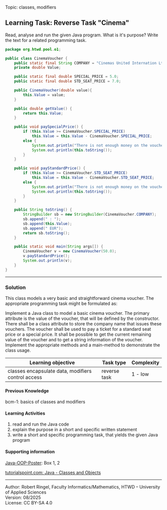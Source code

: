 Topic: classes, modifiers

## Learning Task: Reverse Task "Cinema"

Read, analyse and run the given Java program. What is it's purpose?
Write the text for a related programming task.

``` java
package org.htwd.pool.o1;

public class CinemaVoucher {
    public static final String COMPANY = "Cinemas United Internation Ltd.";
    private double Value;

    public static final double SPECIAL_PRICE = 5.0;
    public static final double STD_SEAT_PRICE = 7.0;

    public CinemaVoucher(double value){
        this.Value = value;
    }

    public double getValue() {
        return this.Value;
    }

    public void paySpecialPrice() {
        if (this.Value >= CinemaVoucher.SPECIAL_PRICE)
            this.Value = this.Value - CinemaVoucher.SPECIAL_PRICE;
        else {
            System.out.println("There is not enough money on the voucher");
            System.out.println(this.toString());
        }
    }

    public void payStandardPrice() {
        if (this.Value >= CinemaVoucher.STD_SEAT_PRICE)
            this.Value = this.Value - CinemaVoucher.STD_SEAT_PRICE;
        else {
            System.out.println("There is not enough money on the voucher");
            System.out.println(this.toString());
        }
    }

    public String toString() {
        StringBuilder sb = new StringBuilder(CinemaVoucher.COMPANY);
        sb.append(" : ");
        sb.append(this.Value);
        sb.append(" EUR");
        return sb.toString();
    }

    public static void main(String args[]) {
        CinemaVoucher v = new CinemaVoucher(50.0);
        v.payStandardPrice();
        System.out.println(v);
    }
}
```

---------------------------------------

### Solution

This class models a very basic and straightforward cinema voucher.
The appropriate programming task might be formulated as:

Implement a Java class to model a basic cinema voucher. The primary attribute is the value of the voucher, that will be defined by the constructor. There shall be a class attribute to store the company name that issues these vouchers. The voucher shall be used to pay a  ticket for a standard seat price or a special price. It shall be possible to get the current remaining value of the voucher and to get a string information of the voucher.
Implement the appropriate methods and a main-method to demonstrate the class usage.

| **Learning objective**                         | **Task type**     | **Complexity** |
| ---------------------------------------------- | ----------------- | -------------- |
| classes encapsulate data, modifiers control access | reverse task  | 1 - low        |  

#### Previous Knowledge

bcm-1: basics of classes and modifiers  

#### Learning Activities

1) read and run the Java code
2) explain the purpose in a short and specific written statement
3) write a short and specific programming task, that yields the given Java program

#### Supporting information

[Java-OOP-Poster](../JavaPosterOOP_engl.pdf): Box 1, 2

[tutorialspoint.com: Java - Classes and Objects](https://www.tutorialspoint.com/java/java_object_classes.htm)  

---------------------------------------
Author: Robert Ringel, Faculty Informatics/Mathematics, HTWD – University of Applied Sciences  
Version: 08/2025            
License: CC BY-SA 4.0
